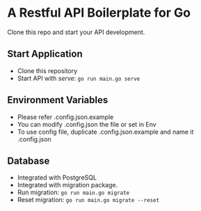 # A Restful API Boilerplate for Go

Clone this repo and start your API development.

## Start Application
- Clone this repository
- Start API with *serve*: ```go run main.go serve```

## Environment Variables
- Please refer .config.json.example
- You can modify .config.json the file or set in Env
- To use config file, duplicate .config.json.example and name it .config.json

## Database
- Integrated with PostgreSQL
- Integrated with migration package.
- Run migration: ```go run main.go migrate```
- Reset migration: ```go run main.go migrate --reset```